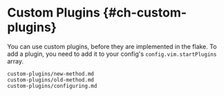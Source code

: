 # Custom Plugins {#ch-custom-plugins}

You can use custom plugins, before they are implemented in the flake.
To add a plugin, you need to add it to your config's `config.vim.startPlugins` array.

```{=include=} sections
custom-plugins/new-method.md
custom-plugins/old-method.md
custom-plugins/configuring.md
```

